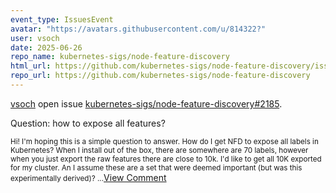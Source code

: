 ```yaml
---
event_type: IssuesEvent
avatar: "https://avatars.githubusercontent.com/u/814322?"
user: vsoch
date: 2025-06-26
repo_name: kubernetes-sigs/node-feature-discovery
html_url: https://github.com/kubernetes-sigs/node-feature-discovery/issues/2185
repo_url: https://github.com/kubernetes-sigs/node-feature-discovery
---
```


<a href='https://github.com/vsoch' target='_blank'>vsoch</a> open issue <a href='https://github.com/kubernetes-sigs/node-feature-discovery/issues/2185' target='_blank'>kubernetes-sigs/node-feature-discovery#2185</a>.

<p>Question: how to expose all features?</p><small>Hi! I'm hoping this is a simple question to answer. How do I get NFD to expose all labels in Kubernetes? When I install out of the box, there are somewhere are 70 labels, however when you just export the raw features there are close to 10k. I'd like to get all 10K exported for my cluster. An I assume these are a set that were deemed important (but was this experimentally derived)? ...</small><a href='https://github.com/kubernetes-sigs/node-feature-discovery/issues/2185' target='_blank'>View Comment</a>